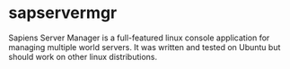 # sapservermgr
Sapiens Server Manager is a full-featured linux console application for managing multiple world servers.  It was written and tested on Ubuntu but should work on other linux distributions.
